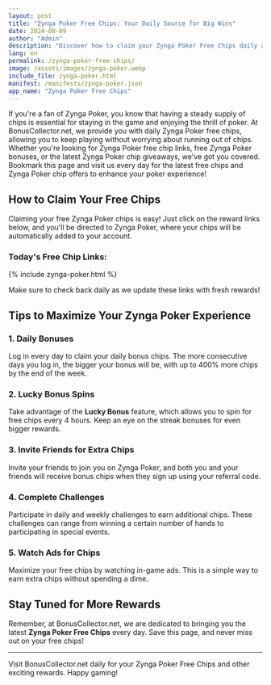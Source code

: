 ```yaml
---
layout: post
title: "Zynga Poker Free Chips: Your Daily Source for Big Wins"
date: 2024-08-09
author: "Admin"
description: "Discover how to claim your Zynga Poker Free Chips daily and maximize your poker experience with our exclusive reward links."
lang: en
permalink: /zynga-poker-free-chips/
image: /assets/images/zynga-poker.webp
include_file: zynga-poker.html
manifest: /manifests/zynga-poker.json
app_name: "Zynga Poker Free Chips"
---
```


If you're a fan of Zynga Poker, you know that having a steady supply of chips is essential for staying in the game and enjoying the thrill of poker. At BonusCollector.net, we provide you with daily Zynga Poker free chips, allowing you to keep playing without worrying about running out of chips. Whether you're looking for Zynga Poker free chip links, free Zynga Poker bonuses, or the latest Zynga Poker chip giveaways, we've got you covered. Bookmark this page and visit us every day for the latest free chips and Zynga Poker chip offers to enhance your poker experience!

## How to Claim Your Free Chips

Claiming your free Zynga Poker chips is easy! Just click on the reward links below, and you'll be directed to Zynga Poker, where your chips will be automatically added to your account.

### Today's Free Chip Links:
{% include zynga-poker.html %}

Make sure to check back daily as we update these links with fresh rewards!

## Tips to Maximize Your Zynga Poker Experience

### 1. **Daily Bonuses**
Log in every day to claim your daily bonus chips. The more consecutive days you log in, the bigger your bonus will be, with up to 400% more chips by the end of the week.

### 2. **Lucky Bonus Spins**
Take advantage of the **Lucky Bonus** feature, which allows you to spin for free chips every 4 hours. Keep an eye on the streak bonuses for even bigger rewards.

### 3. **Invite Friends for Extra Chips**
Invite your friends to join you on Zynga Poker, and both you and your friends will receive bonus chips when they sign up using your referral code.

### 4. **Complete Challenges**
Participate in daily and weekly challenges to earn additional chips. These challenges can range from winning a certain number of hands to participating in special events.

### 5. **Watch Ads for Chips**
Maximize your free chips by watching in-game ads. This is a simple way to earn extra chips without spending a dime.

## Stay Tuned for More Rewards

Remember, at BonusCollector.net, we are dedicated to bringing you the latest **Zynga Poker Free Chips** every day. Save this page, and never miss out on your free chips!

---

Visit BonusCollector.net daily for your Zynga Poker Free Chips and other exciting rewards. Happy gaming!